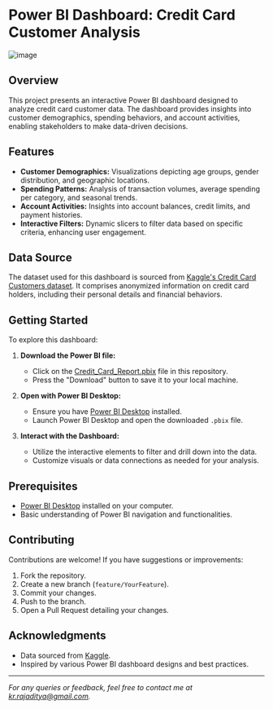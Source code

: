# Power BI Dashboard: Credit Card Customer Analysis

![image](https://github.com/user-attachments/assets/c59aff84-0791-41fe-9681-9404a0d467e6)

## Overview

This project presents an interactive Power BI dashboard designed to analyze credit card customer data. The dashboard provides insights into customer demographics, spending behaviors, and account activities, enabling stakeholders to make data-driven decisions.

## Features

- **Customer Demographics:** Visualizations depicting age groups, gender distribution, and geographic locations.
- **Spending Patterns:** Analysis of transaction volumes, average spending per category, and seasonal trends.
- **Account Activities:** Insights into account balances, credit limits, and payment histories.
- **Interactive Filters:** Dynamic slicers to filter data based on specific criteria, enhancing user engagement.

## Data Source

The dataset used for this dashboard is sourced from [Kaggle's Credit Card Customers dataset](https://www.kaggle.com/datasets/sakshigoyal7/credit-card-customers). It comprises anonymized information on credit card holders, including their personal details and financial behaviors.

## Getting Started

To explore this dashboard:

1. **Download the Power BI file:**
   - Click on the [Credit_Card_Report.pbix](https://github.com/kryptoadi/Power-Bi-Dashboard/blob/main/Credit_Card_Report.pbix) file in this repository.
   - Press the "Download" button to save it to your local machine.

2. **Open with Power BI Desktop:**
   - Ensure you have [Power BI Desktop](https://powerbi.microsoft.com/en-us/desktop/) installed.
   - Launch Power BI Desktop and open the downloaded `.pbix` file.

3. **Interact with the Dashboard:**
   - Utilize the interactive elements to filter and drill down into the data.
   - Customize visuals or data connections as needed for your analysis.

## Prerequisites

- [Power BI Desktop](https://powerbi.microsoft.com/en-us/desktop/) installed on your computer.
- Basic understanding of Power BI navigation and functionalities.

## Contributing

Contributions are welcome! If you have suggestions or improvements:

1. Fork the repository.
2. Create a new branch (`feature/YourFeature`).
3. Commit your changes.
4. Push to the branch.
5. Open a Pull Request detailing your changes.



## Acknowledgments

- Data sourced from [Kaggle](https://www.kaggle.com/datasets/sakshigoyal7/credit-card-customers).
- Inspired by various Power BI dashboard designs and best practices.

---

*For any queries or feedback, feel free to contact me at [kr.rajaditya@gmail.com](mailto:kr.rajaditya@gmail.com).*



